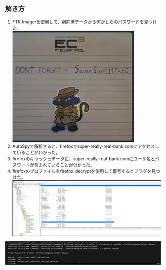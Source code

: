 ## 解き方
1. FTK Imagerを使用して、削除済データから何かしらのパスワードを見つけた。  
![alt text](image.png)
2. AutoSpyで解析すると、firefoxでsuper-really-real-bank.comにアクセスしていることがわかった。 
3. firefoxのキャッシュデータに、super-really-real-bank.comにユーザ名とパスワードが含まれていることが分かった。
4. firefoxのプロファイルをfirefox_decryptを使用して復号するとフラグを見つけた。
![alt text](image-1.png)

![alt text](image-3.png)
